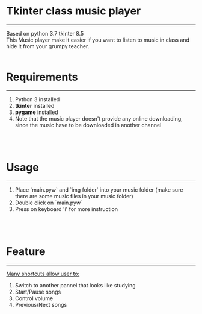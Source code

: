 <h1>Tkinter class music player</h1>
<hr />
Based on python 3.7 tkinter 8.5
<br />
This Music player make it easier if you want to listen to music in class and hide it from your grumpy teacher.  
<br /><br />
<h1>Requirements</h1>
<hr />
<ol>
  <li>Python 3 installed</li>
  <li><b>tkinter</b> installed</li>
  <li><b>pygame</b> installed</li>
  <li>Note that the music player doesn't provide any online downloading, since the music have to be downloaded in another channel</li>
</ol>
<br /><br />
<h1>Usage</h1>
<hr />
<ol>
  <li>Place `main.pyw` and `img folder` into your music folder (make sure there are some music files in your music folder)</li>
  <li>Double click on `main.pyw`</li>
  <li>Press on keyboard 'i' for more instruction</li>
</ol>
<br /><br />
<h1>Feature</h1>
<hr />
<u>Many shortcuts allow user to: </u>
<ol>
  <li>Switch to another pannel that looks like studying</li>
  <li>Start/Pause songs</li>
  <li>Control volume</li>
  <li>Previous/Next songs</li>
</ol>
<br /><br />
